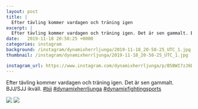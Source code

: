 ```yaml
---
layout: post
title: |
  Efter tävling kommer vardagen och träning igen
excerpt: |
  Efter tävling kommer vardagen och träning igen. Det är sen gammalt. BJJ/SJJ ikväll.   
date:   2019-11-18 20:58:25 +0000
categories: instagram
background: /instagram/dynamixherrljunga/2019-11-18_20-58-25_UTC_1.jpg
thumbnail: /instagram/dynamixherrljunga/2019-11-18_20-58-25_UTC_1.jpg

instagram_url: https://www.instagram.com/dynamixherrljunga/p/B5BWI7zJ6DI
---
```

Efter tävling kommer vardagen och träning igen. Det är sen gammalt. BJJ/SJJ ikväll. [#bjj](https://www.instagram.com/explore/tags/bjj/) [#dynamixherrljunga](https://www.instagram.com/explore/tags/dynamixherrljunga/) [#dynamixfightingsports](https://www.instagram.com/explore/tags/dynamixfightingsports/)



<img src='{{ site.baseurl }}/instagram/dynamixherrljunga/2019-11-18_20-58-25_UTC_1.jpg' class='img-fluid' />


<img src='{{ site.baseurl }}/instagram/dynamixherrljunga/2019-11-18_20-58-25_UTC_2.jpg' class='img-fluid' />
